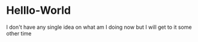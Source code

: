 # Helllo-World
I don't have any single idea on what am I doing now but I will get to it some other time
